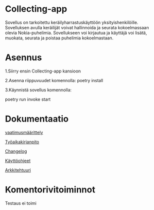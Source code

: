 # Collecting-app

Sovellus on tarkoitettu keräilyharrastuskäyttöön yksityishenkilöille. 
Sovelluksen avulla keräilijät voivat hallinnoida ja seurata kokoelmassaan olevia Nokia-puhelimia. 
Sovellukseen voi kirjautua ja käyttäjä voi lisätä, muokata, seurata ja poistaa puhelimia kokoelmastaan.


# Asennus
1.Siirry ensin Collecting-app kansioon

2.Asenna riippuvuudet komennolla:
poetry install


3.Käynnistä sovellus komennolla:

poetry run invoke start



# Dokumentaatio
[vaatimusmäärittely](Collecting-app/Dokumentaatio/vaatimusmaarittely.md)

[Työaikakirjanpito](Collecting-app/Dokumentaatio/tuntikirjanpito.md)

[Changelog](Collecting-app/Dokumentaatio/changelog.md)

[Käyttöohjeet](Collecting-app/Dokumentaatio/kayttoohje.md)

[Arkkitehtuuri](Collecting-app/Dokumentaatio/arkkitehtuuri.md)



# Komentorivitoiminnot

Testaus ei toimi
